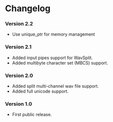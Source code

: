﻿# Changelog

### Version 2.2

- Use unique_ptr for memory management

### Version 2.1

- Added input pipes support for WavSplit.
- Added multibyte character set (MBCS) support.

### Version 2.0

- Added split multi-channel wav file support.
- Added full unicode support.

### Version 1.0

- First public release.
